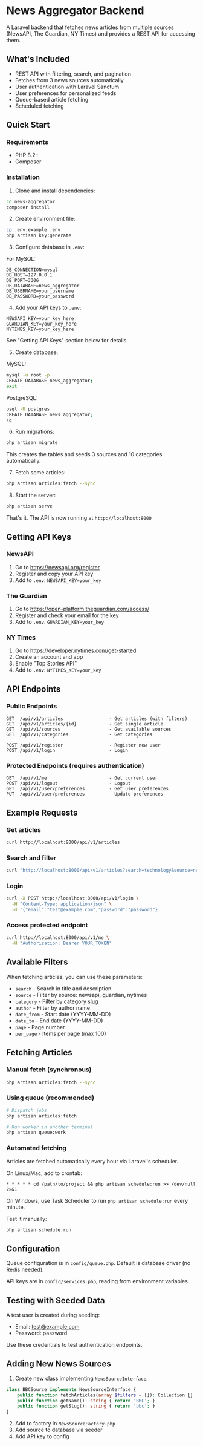 # News Aggregator Backend

A Laravel backend that fetches news articles from multiple sources (NewsAPI, The Guardian, NY Times) and provides a REST API for accessing them.

## What's Included

-   REST API with filtering, search, and pagination
-   Fetches from 3 news sources automatically
-   User authentication with Laravel Sanctum
-   User preferences for personalized feeds
-   Queue-based article fetching
-   Scheduled fetching

## Quick Start

### Requirements

-   PHP 8.2+
-   Composer

### Installation

1. Clone and install dependencies:

```bash
cd news-aggregator
composer install
```

2. Create environment file:

```bash
cp .env.example .env
php artisan key:generate
```

3. Configure database in `.env`:

For MySQL:

```env
DB_CONNECTION=mysql
DB_HOST=127.0.0.1
DB_PORT=3306
DB_DATABASE=news_aggregator
DB_USERNAME=your_username
DB_PASSWORD=your_password
```

4. Add your API keys to `.env`:

```env
NEWSAPI_KEY=your_key_here
GUARDIAN_KEY=your_key_here
NYTIMES_KEY=your_key_here
```

See "Getting API Keys" section below for details.

5. Create database:

MySQL:

```bash
mysql -u root -p
CREATE DATABASE news_aggregator;
exit
```

PostgreSQL:

```bash
psql -U postgres
CREATE DATABASE news_aggregator;
\q
```

6. Run migrations:

```bash
php artisan migrate
```

This creates the tables and seeds 3 sources and 10 categories automatically.

7. Fetch some articles:

```bash
php artisan articles:fetch --sync
```

8. Start the server:

```bash
php artisan serve
```

That's it. The API is now running at `http://localhost:8000`

## Getting API Keys

### NewsAPI

1. Go to https://newsapi.org/register
2. Register and copy your API key
3. Add to `.env`: `NEWSAPI_KEY=your_key`

### The Guardian

1. Go to https://open-platform.theguardian.com/access/
2. Register and check your email for the key
3. Add to `.env`: `GUARDIAN_KEY=your_key`

### NY Times

1. Go to https://developer.nytimes.com/get-started
2. Create an account and app
3. Enable "Top Stories API"
4. Add to `.env`: `NYTIMES_KEY=your_key`

## API Endpoints

### Public Endpoints

```
GET  /api/v1/articles                 - Get articles (with filters)
GET  /api/v1/articles/{id}            - Get single article
GET  /api/v1/sources                  - Get available sources
GET  /api/v1/categories               - Get categories

POST /api/v1/register                 - Register new user
POST /api/v1/login                    - Login
```

### Protected Endpoints (requires authentication)

```
GET  /api/v1/me                       - Get current user
POST /api/v1/logout                   - Logout
GET  /api/v1/user/preferences         - Get user preferences
PUT  /api/v1/user/preferences         - Update preferences
```

## Example Requests

### Get articles

```bash
curl http://localhost:8000/api/v1/articles
```

### Search and filter

```bash
curl "http://localhost:8000/api/v1/articles?search=technology&source=newsapi"
```

### Login

```bash
curl -X POST http://localhost:8000/api/v1/login \
  -H "Content-Type: application/json" \
  -d '{"email":"test@example.com","password":"password"}'
```

### Access protected endpoint

```bash
curl http://localhost:8000/api/v1/me \
  -H "Authorization: Bearer YOUR_TOKEN"
```

## Available Filters

When fetching articles, you can use these parameters:

-   `search` - Search in title and description
-   `source` - Filter by source: newsapi, guardian, nytimes
-   `category` - Filter by category slug
-   `author` - Filter by author name
-   `date_from` - Start date (YYYY-MM-DD)
-   `date_to` - End date (YYYY-MM-DD)
-   `page` - Page number
-   `per_page` - Items per page (max 100)

## Fetching Articles

### Manual fetch (synchronous)

```bash
php artisan articles:fetch --sync
```

### Using queue (recommended)

```bash
# Dispatch jobs
php artisan articles:fetch

# Run worker in another terminal
php artisan queue:work
```

### Automated fetching

Articles are fetched automatically every hour via Laravel's scheduler.

On Linux/Mac, add to crontab:

```
* * * * * cd /path/to/project && php artisan schedule:run >> /dev/null 2>&1
```

On Windows, use Task Scheduler to run `php artisan schedule:run` every minute.

Test it manually:

```bash
php artisan schedule:run
```

## Configuration

Queue configuration is in `config/queue.php`. Default is database driver (no Redis needed).

API keys are in `config/services.php`, reading from environment variables.

## Testing with Seeded Data

A test user is created during seeding:

-   Email: test@example.com
-   Password: password

Use these credentials to test authentication endpoints.

## Adding New News Sources

1. Create new class implementing `NewsSourceInterface`:

```php
class BBCSource implements NewsSourceInterface {
    public function fetchArticles(array $filters = []): Collection {}
    public function getName(): string { return 'BBC'; }
    public function getSlug(): string { return 'bbc'; }
}
```

2. Add to factory in `NewsSourceFactory.php`
3. Add source to database via seeder
4. Add API key to config
